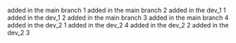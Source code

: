 <!--
 * @Author: your name
 * @Date: 2020-12-31 12:20:57
 * @LastEditTime: 2020-12-31 13:24:04
 * @LastEditors: Please set LastEditors
 * @Description: In User Settings Edit
 * @FilePath: \git_learning\README.md
-->

added in the main branch 1
added in the main branch 2
added in the dev_1 1
added in the dev_1 2
added in the main branch 3
added in the main branch 4
added in the dev_2 1 added in the dev_2 4
added in the dev_2 2
added in the dev_2 3